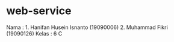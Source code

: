 # web-service
Nama : 1. Hanifan Husein Isnanto (19090006)
       2. Muhammad Fikri (19090126)
Kelas : 6 C
